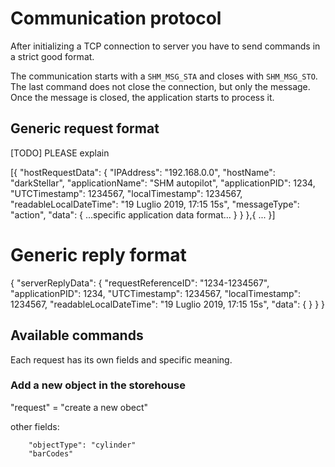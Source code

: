 Communication protocol
======================

After initializing a TCP connection to server you have to send commands in a strict good format.

The communication starts with a `SHM_MSG_STA` and closes with `SHM_MSG_STO`. The last command does not close the connection, but only the message. Once the message is closed, the application starts to process it.

Generic request format
----------------------

[TODO] PLEASE explain

[{
  "hostRequestData": {
    "IPAddress": "192.168.0.0",
    "hostName": "darkStellar",
    "applicationName": "SHM autopilot",
    "applicationPID": 1234,
    "UTCTimestamp": 1234567,
    "localTimestamp": 1234567,
    "readableLocalDateTime": "19 Luglio 2019, 17:15 15s",
    "messageType": "action",
    "data": {
      ...specific application data format...
    }
  }
},{
...
}]

# Generic reply format
{
  "serverReplyData": {
    "requestReferenceID": "1234-1234567",
    "applicationPID": 1234,
    "UTCTimestamp": 1234567,
    "localTimestamp": 1234567,
    "readableLocalDateTime": "19 Luglio 2019, 17:15 15s",
    "data": {
    }
  }
}

## Available commands
Each request has its own fields and specific meaning.

### Add a new object in the storehouse

"request" = "create a new obect"

other fields:

```
    "objectType": "cylinder"
    "barCodes"
```

